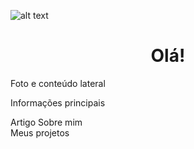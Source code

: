 
![alt text](https://media.discordapp.net/attachments/816888490955636747/864919456953401354/31_Sem_Titulo_20210714034422.png?width=297&height=472)
<h1 align="center">Olá!</h1>
<aside><p>Foto e conteúdo lateral</p></aside>

<main>
<p>Informações principais</p>
<article>Artigo Sobre mim</article>
</main>

<article>Meus projetos</article>
<!--
**amandadantasds/amandadantasds** is a ✨ _special_ ✨ repository because its `README.md` (this file) appears on your GitHub profile.

Here are some ideas to get you started:

- 🔭 I’m currently working on ...
- 🌱 I’m currently learning ...
- 👯 I’m looking to collaborate on ...
- 🤔 I’m looking for help with ...
- 💬 Ask me about ...
- 📫 How to reach me: ...
- 😄 Pronouns: ...
- ⚡ Fun fact: ...
-->
